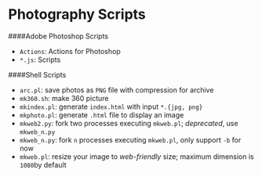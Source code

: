Photography Scripts
===================

####Adobe Photoshop Scripts
  * `Actions`: Actions for Photoshop
  * `*.js`: Scripts


####Shell Scripts
  * `arc.pl`: save photos as `PNG` file with compression for archive
  * `mk360.sh`: make 360 picture
  * `mkindex.pl`: generate `index.html` with input `*.{jpg, png}`
  * `mkphoto.pl`: generate `.html` file to display an image
  * `mkweb2.py`: fork two processes executing `mkweb.pl`; _deprecated_, use `mkweb_n.py`
  * `mkweb_n.py`: fork `n` processes executing `mkweb.pl`, only support `-b` for now
  * `mkweb.pl`: resize your image to _web-friendly_ size; maximum dimension is `1080`by default

